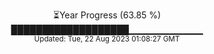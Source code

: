 <p align="center">
⏳Year Progress (63.85 %) <br>
███████████████████▁▁▁▁▁▁▁▁▁▁▁ <br>
<sub>Updated: Tue, 22 Aug 2023 01:08:27 GMT</sub>
</p>

